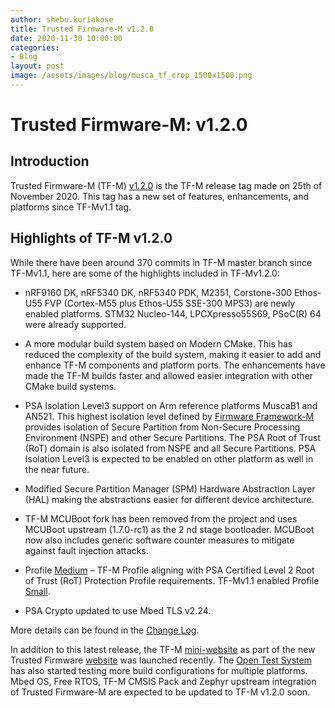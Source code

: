 ```yaml
---
author: shebu.kuriakose
title: Trusted Firmware-M v1.2.0 
date: 2020-11-30 10:00:00
categories:
- Blog
layout: post
image: /assets/images/blog/musca_tf_crop_1500x1500.png
---
```


**Trusted Firmware-M: v1.2.0**
=====================================================

Introduction
------------

Trusted Firmware-M (TF-M)
[v1.2.0](https://git.trustedfirmware.org/TF-M/trusted-firmware-m.git/tag/?h=TF-Mv1.2.0)
is the TF-M release tag made on 25th of November 2020. This tag has a
new set of features, enhancements, and platforms since TF-Mv1.1 tag.

Highlights of TF-M v1.2.0
-------------------------

While there have been around 370 commits in TF-M master branch since TF-Mv1.1, here are some of
the highlights included in TF-Mv1.2.0:

- nRF9160 DK, nRF5340 DK, nRF5340 PDK, M2351, Corstone-300 Ethos-U55 FVP (Cortex-M55 plus
Ethos-U55 SSE-300 MPS3) are newly enabled platforms. STM32 Nucleo-144, LPCXpresso55S69,
PSoC(R) 64 were already supported.

- A more modular build system based on Modern CMake. This has reduced the complexity of the
build system, making it easier to add and enhance TF-M components and platform ports. The
enhancements have made the TF-M builds faster and allowed easier integration with other CMake
build systems.

- PSA Isolation Level3 support on Arm reference platforms MuscaB1 and AN521. This highest isolation
level defined by [Firmware Framework-M](https://developer.arm.com/-/media/Files/pdf/PlatformSecurityArchitecture/Architect/DEN0063-PSA_Firmware_Framework-1.0.0-2.pdf?revision=2d1429fa-4b5b-461a-a60e-4ef3d8f7f4b4&la=en&hash=BE8C59DBC98212591E1F935C2312D497011CD8C7) provides isolation of Secure Partition from Non-Secure
Processing Environment (NSPE) and other Secure Partitions. The PSA Root of Trust (RoT) domain is
also isolated from NSPE and all Secure Partitions. PSA Isolation Level3 is expected to be enabled on
other platform as well in the near future.

- Modified Secure Partition Manager (SPM) Hardware Abstraction Layer (HAL) making the
abstractions easier for different device architecture.

- TF-M MCUBoot fork has been removed from the project and uses MCUBoot upstream (1.7.0-rc1) as
the 2 nd stage bootloader. MCUBoot now also includes generic software counter measures to
mitigate against fault injection attacks.

- Profile [Medium](https://ci-builds.trustedfirmware.org/static-files/DjC4NSNH67_RPXj00DNE67PuUmqwmeLVf3S06Ff_H-8xNjA3Njc2Njk0NDM2Ojk6YW5vbnltb3VzOmpvYi90Zi1tLWJ1aWxkLWRvY3MtbmlnaHRseS9sYXN0U3RhYmxlQnVpbGQvYXJ0aWZhY3Q=/trusted-firmware-m/build/docs/user_guide/html/docs/design_documents/profiles/tfm_profile_medium.html) – TF-M Profile aligning with PSA Certified Level 2 Root of Trust (RoT) Protection
Profile requirements. TF-Mv1.1 enabled Profile [Small](https://ci-builds.trustedfirmware.org/static-files/DjC4NSNH67_RPXj00DNE67PuUmqwmeLVf3S06Ff_H-8xNjA3Njc2Njk0NDM2Ojk6YW5vbnltb3VzOmpvYi90Zi1tLWJ1aWxkLWRvY3MtbmlnaHRseS9sYXN0U3RhYmxlQnVpbGQvYXJ0aWZhY3Q=/trusted-firmware-m/build/docs/user_guide/html/docs/design_documents/profiles/tfm_profile_small.html).

- PSA Crypto updated to use Mbed TLS v2.24.

More details can be found in the [Change Log](https://ci-builds.trustedfirmware.org/static-files/DjC4NSNH67_RPXj00DNE67PuUmqwmeLVf3S06Ff_H-8xNjA3Njc2Njk0NDM2Ojk6YW5vbnltb3VzOmpvYi90Zi1tLWJ1aWxkLWRvY3MtbmlnaHRseS9sYXN0U3RhYmxlQnVpbGQvYXJ0aWZhY3Q=/trusted-firmware-m/build/docs/user_guide/html/docs/reference/changelog.html).

In addition to this latest release, the TF-M [mini-website](https://www.trustedfirmware.org/projects/tf-m/) as part of the new Trusted Firmware [website](https://www.trustedfirmware.org/)
was launched recently. The [Open Test System](https://ci.trustedfirmware.org/) has also started testing more build configurations for
multiple platforms. Mbed OS, Free RTOS, TF-M CMSIS Pack and Zephyr upstream integration of Trusted
Firmware-M are expected to be updated to TF-M v1.2.0 soon.
